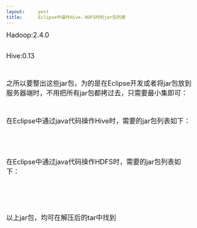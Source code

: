 ```yaml
---
layout:     post
title:      Eclipse中操作Hive、HDFS时的jar包列表
---
```

<div id="article_content" class="article_content clearfix csdn-tracking-statistics" data-pid="blog" data-mod="popu_307" data-dsm="post">
								            <link rel="stylesheet" href="https://csdnimg.cn/release/phoenix/template/css/ck_htmledit_views-f76675cdea.css">
						<div class="htmledit_views" id="content_views">
                
<span style="font-size:18px;">Hadoop:2.4.0<br><br></span>
<p><span style="font-size:18px;">Hive:0.13</span></p>
<p><span style="font-size:18px;"><br></span></p>
<p><span style="font-size:18px;">之所以要整出这些jar包，为的是在Eclipse开发或者将jar包放到服务器端时，不用把所有jar包都拷过去，只需要最小集即可：</span></p>
<p><span style="font-size:18px;"><br></span></p>
<p><span style="font-size:18px;">在Eclipse中通过java代码操作Hive时，需要的jar包列表如下：</span></p>
<p><span style="font-size:18px;"><br><img src="https://img-blog.csdn.net/20141112213259108?watermark/2/text/aHR0cDovL2Jsb2cuY3Nkbi5uZXQvaGFpc29uX2ZpcnN0/font/5a6L5L2T/fontsize/400/fill/I0JBQkFCMA==/dissolve/70/gravity/SouthEast" alt=""><br></span></p>
<p><span style="font-size:18px;"><br></span></p>
<p><span style="font-size:18px;">在Eclipse中通过java代码操作HDFS时，需要的jar包列表如下：</span></p>
<p><span style="font-size:18px;"><br></span></p>
<p><span style="font-size:18px;"><img src="https://img-blog.csdn.net/20141112213327827?watermark/2/text/aHR0cDovL2Jsb2cuY3Nkbi5uZXQvaGFpc29uX2ZpcnN0/font/5a6L5L2T/fontsize/400/fill/I0JBQkFCMA==/dissolve/70/gravity/SouthEast" alt=""></span><br></p>
<p><span style="font-size:18px;"><br></span></p>
<p><span style="font-size:18px;">以上jar包，均可在解压后的tar中找到</span></p>
            </div>
                </div>